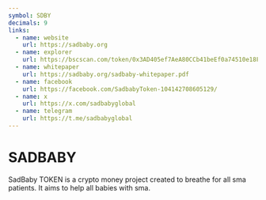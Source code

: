 ```yaml
---
symbol: SDBY
decimals: 9
links:
  - name: website
    url: https://sadbaby.org
  - name: explorer
    url: https://bscscan.com/token/0x3AD405ef7AeA80CCb41beEf0a74510e18Feef190
  - name: whitepaper
    url: https://sadbaby.org/sadbaby-whitepaper.pdf
  - name: facebook
    url: https://facebook.com/SadbabyToken-104142708605129/
  - name: x
    url: https://x.com/sadbabyglobal
  - name: telegram
    url: https://t.me/sadbabyglobal
---
```


# SADBABY

SadBaby TOKEN is a crypto money project created to breathe for all sma patients. It aims to help all babies with sma.
